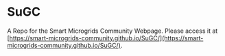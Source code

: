 # SuGC
A Repo for the Smart Microgrids Community Webpage. Please access it at [https://smart-microgrids-community.github.io/SuGC/](https://smart-microgrids-community.github.io/SuGC/).

